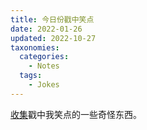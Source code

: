 ```yaml
---
title: 今日份戳中笑点
date: 2022-01-26
updated: 2022-10-27
taxonomies:
  categories:
    - Notes
  tags:
    - Jokes
---
```


[收集](https://m.cmx.im/tags/%E4%BB%8A%E6%97%A5%E4%BB%BD%E6%88%B3%E4%B8%AD%E7%AC%91%E7%82%B9)戳中我笑点的一些奇怪东西。

<!-- more -->



